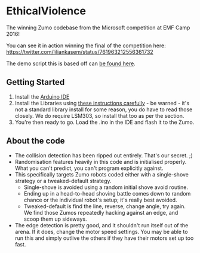 # EthicalViolence

The winning Zumo codebase from the Microsoft competition at EMF Camp 2016! 

You can see it in action winning the final of the competition here: https://twitter.com/liliankasem/status/761963212556361732

The demo script this is based off can [be found here](https://github.com/pololu/zumo-shield/blob/master/ZumoExamples/examples/SumoCollisionDetect/SumoCollisionDetect.ino).

## Getting Started

1. Install the [Arduino IDE](https://www.arduino.cc/en/Main/Software)
2. Install the Libraries using [these instructions carefully](https://github.com/pololu/zumo-shield#software) - be warned - it's not a standard library install for some reason, you do have to read those closely. We do require LSM303, so install that too as per the section.
3. You're then ready to go. Load the .ino in the IDE and flash it to the Zumo.

## About the code

* The collision detection has been ripped out entirely. That's our secret. ;)
* Randomisation features heavily in this code and is initialised properly. What you can't predict, you can't program explicitly against.
* This specifically targets Zumo robots coded either with a single-shove strategy or a tweaked-default strategy.
  * Single-shove is avoided using a random initial shove avoid routine.
  * Ending up in a head-to-head shoving battle comes down to random chance or the individual robot's setup; it's really best avoided.
  * Tweaked-default is find the line, reverse, change angle, try again. We find those Zumos repeatedly hacking against an edge, and scoop them up sideways.
* The edge detection is pretty good, and it shouldn't run itself out of the arena. If it does, change the motor speed settings. You may be able to run this and simply outlive the others if they have their motors set up too fast.
